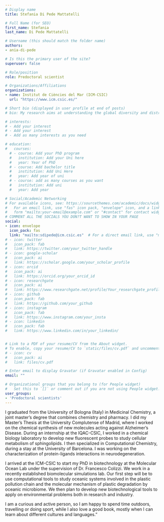 ```yaml
---
# Display name
title: Stefania Di Pede Mattatelli

# Full Name (for SEO)
first_name: Stefania
last_name: Di Pede Mattatelli

# Username (this should match the folder name)
authors:
- ania-di-pede

# Is this the primary user of the site?
superuser: false

# Role/position
role: Predoctoral scientist

# Organizations/Affiliations
organizations:
- name: Institut de Ciències del Mar (ICM-CSIC)
  url: "https://www.icm.csic.es/"

# Short bio (displayed in user profile at end of posts)
# bio: My research aims at understanding the global diversity and distribution of eukaryotic and prokaryotic microbes employing curated phylogenetic frameworks focusing on novel environmental taxa.

# interests:
# - Add your interest
# - Add your interest
# - Add as many interests as you need

# education:
#   courses:
  # - course: Add your PhD program
  #   institution: Add your Uni here
  #   year: Year of PhD
  # - course: Add bachelor title
  #   institution: Add Uni Here
  #   year: Add year of uni
  # - course: add as many courses as you want
  #   institution: Add uni
  #   year: Add year

# Social/Academic Networking
# For available icons, see: https://sourcethemes.com/academic/docs/widgets/#icons
#   For an email link, use "fas" icon pack, "envelope" icon, and a link in the
#   form "mailto:your-email@example.com" or "#contact" for contact widget.
# COMMENT ALL THE SOCIALS YOU DON?T WANT TO SHOW IN YOUR PAGE
social:
- icon: envelope
  icon_pack: fas
  link: "mailto:sdipede@icm.csic.es"  # For a direct email link, use "mailto:test@example.org".
# - icon: twitter
#   icon_pack: fab
#   link: https://twitter.com/your_twitter_handle
# - icon: google-scholar
#   icon_pack: ai
#   link: https://scholar.google.com/your_scholar_profile
# - icon: orcid
#   icon_pack: ai
#   link: https://orcid.org/your_orcid_id
# - icon: researchgate
#   icon_pack: ai
#   link: https://www.researchgate.net/profile/Your_researchgate_profile
# - icon: github
#   icon_pack: fab
#   link: https://github.com/your_github
# - icon: instagram
#   icon_pack: fab
#   link: https://www.instagram.com/your_insta
# - icon: linkedin
#   icon_pack: fab
#   link: https://www.linkedin.com/in/your_linkedin/


# Link to a PDF of your resume/CV from the About widget.
# To enable, copy your resume/CV to `static/files/cv.pdf` and uncomment the lines below.
# - icon: cv
#   icon_pack: ai
#   link: files/cv.pdf

# Enter email to display Gravatar (if Gravatar enabled in Config)
email: ""

# Organizational groups that you belong to (for People widget)
#   Set this to `[]` or comment out if you are not using People widget.
user_groups:
- 'Predoctoral scientists'
---
```


I graduated from the University of Bologna (Italy) in Medicinal Chemistry, a joint master’s degree that combines chemistry and pharmacy. I did my Master’s Thesis at the University Complutense of Madrid, where I worked on the chemical synthesis of new molecules acting against Alzheimer’s Disease. During an internship at the IQAC-CSIC, I worked in a chemical biology laboratory to develop new fluorescent probes to study cellular metabolism of sphingolipids. I then specialized in Computational Chemistry, during a stay at the University of Barcelona. I was working on the characterization of protein-ligands interactions in neurodegeneration.  

I arrived at the ICM-CSIC to start my PhD in biotechnology at the Molecular Ocean Lab under the supervision of Dr. Francesco Colizzi. We work in a recently established biomolecular simulations lab. Our first step will be to use computational tools to study oceanic systems involved in the plastic pollution chain and the molecular mechanism of plastic degradation by oceanic microbiome. We then plan to develop new biotechnological tools to apply on environmental problems both in research and industry.  

I am a curious and active person, so I am happy to spend time outdoors, travelling or doing sport, while I also love a good book, mostly when I can learn about different cultures and languages.”  

